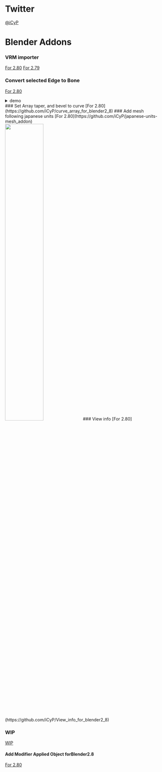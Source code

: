 # Twitter
 [@iCyP](https://twitter.com/iCyP)
# Blender Addons
### VRM importer
[For 2.80](https://github.com/iCyP/VRM_IMPORTER_for_Blender2_8)
[For 2.79](https://github.com/iCyP/VRM_IMPORTER_for_Blender2_79)
### Convert selected Edge to Bone
[For 2.80](https://github.com/iCyP/edge_to_bone_for_blender_2_8)
<details>
<summary>demo</summary>
<pre>
<code>
<script type="application/javascript" src="https://embed.nicovideo.jp/watch/sm34800449/script?w=640&h=360"></script><noscript><a href="https://www.nicovideo.jp/watch/sm34800449">edge_to_bone_for_blender_2_8 デモ</a></noscript>
</code>
</pre>
</details>
### Set Array taper, and bevel to curve 
[For 2.80](https://github.com/iCyP/curve_array_for_blender2_8)
### Add mesh following japanese units
[For 2.80](https://github.com/iCyP/japanese-units-mesh_addon)<br>
<img src="../Res/jp_mesh.png" width="50%">
### View info
[For 2.80](https://github.com/iCyP/View_info_for_blender2_8)

### WIP
[WIP](https://github.com/iCyP/color_helper_for_blender2_8)
#### Add Modifier Applied Object forBlender2.8
[For 2.80](https://github.com/iCyP/Add_Modifier_Applied_Object_forBlender2_8)








